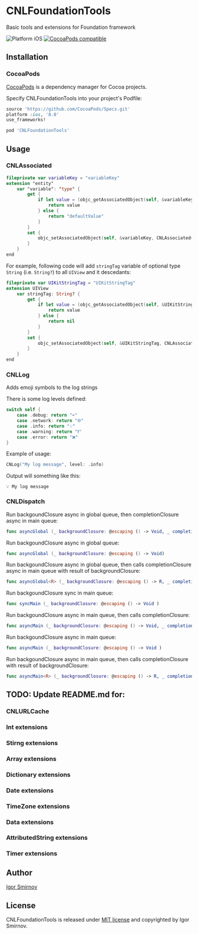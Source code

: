 # CNLFoundationTools
Basic tools and extensions for Foundation framework

<img src="https://img.shields.io/badge/platform-iOS-blue.svg?style=flat" alt="Platform iOS" />
<a href="https://cocoapods.org/pods/CNLFoundationTools"><img src="https://img.shields.io/badge/pod-0.0.2-blue.svg" alt="CocoaPods compatible" /></a>

## Installation

### CocoaPods

[CocoaPods](https://cocoapods.org/) is a dependency manager for Cocoa projects.

Specify CNLFoundationTools into your project's Podfile:

```ruby
source 'https://github.com/CocoaPods/Specs.git'
platform :ios, '8.0'
use_frameworks!

pod 'CNLFoundationTools'
```

## Usage

### CNLAssociated
```swift
fileprivate var variableKey = "variableKey"
extension "entity"
    var "variable": "type" {
        get {
            if let value = (objc_getAssociatedObject(self, &variableKey) as? CNLAssociated<"type">)?.closure {
                return value
            } else {
                return "defaultValue"
            }
        }
        set {
            objc_setAssociatedObject(self, &variableKey, CNLAssociated<"type">(closure: newValue), objc_AssociationPolicy.OBJC_ASSOCIATION_RETAIN)
        }
    }
end
```

For example, following code will add `stringTag` variable of optional type `String` (i.e. `String?`) to all `UIView` and it descedants:

```swift
fileprivate var UIKitStringTag = "UIKitStringTag"
extension UIView
    var stringTag: String? {
        get {
            if let value = (objc_getAssociatedObject(self, &UIKitStringTag) as? CNLAssociated<String?>)?.closure {
                return value
            } else {
                return nil
            }
        }
        set {
            objc_setAssociatedObject(self, &UIKitStringTag, CNLAssociated<String?>(closure: newValue), objc_AssociationPolicy.OBJC_ASSOCIATION_RETAIN)
        }
    }
end
``` 

### CNLLog
Adds emoji symbols to the log strings

There is some log levels defined:
```swift
switch self {
    case .debug: return "➡️"
    case .network: return "🌐"
    case .info: return "💡"
    case .warning: return "❗"
    case .error: return "❌"
}
```

Example of usage: 
```swift
CNLog("My log message", level: .info)
```

Output will something like this:
```
💡 My log message
```

### CNLDispatch

Run backgoundClosure async in global queue, then completionClosure async in main queue:
```swift
func asyncGlobal (_ backgroundClosure: @escaping () -> Void, _ completionClosure: @escaping (() -> Void) )
```

Run backgoundClosure async in global queue:
```swift
func asyncGlobal (_ backgroundClosure: @escaping () -> Void)
```

Run backgoundClosure async in global queue, then calls completionClosure async in main queue with result of backgroundClosure:
```swift
func asyncGlobal<R> (_ backgroundClosure: @escaping () -> R, _ completionClosure: @escaping ((_ result: R) -> ()) )
```

Run backgoundClosure sync in main queue:
```swift
func syncMain (_ backgroundClosure: @escaping () -> Void )
```

Run backgoundClosure async in main queue, then calls completionClosure:
```swift
func asyncMain (_ backgroundClosure: @escaping () -> Void, _ completionClosure: @escaping (() -> Void) )
```

Run backgoundClosure async in main queue:
```swift
func asyncMain (_ backgroundClosure: @escaping () -> Void )
```

Run backgoundClosure async in main queue, then calls completionClosure with result of backgroundClosure:
```swift
func asyncMain<R> (_ backgroundClosure: @escaping () -> R, _ completionClosure: @escaping ((_ result: R) -> ()) )
```

## TODO: Update README.md for:
### CNLURLCache
### Int extensions
### Stirng extensions
### Array extensions
### Dictionary extensions
### Date extensions
### TimeZone extensions
### Data extensions
### AttributedString extensions
### Timer extensions

## Author

[Igor Smirnov](https://www.github.com/megavolt605 "Igor Smirnov Github")

## License

CNLFoundationTools is released under [MIT license](https://raw.githubusercontent.com/xmartlabs/XLActionController/master/LICENSE) and copyrighted by Igor Smirnov.
